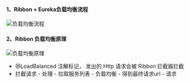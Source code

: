 #### 1、Ribbon + Eureka负载均衡流程

![负载均衡流程](https://fgq233.github.io/imgs/springcloud/ribbon1.png)




#### 2、Ribbon 负载均衡原理

![负载均衡原理](https://fgq233.github.io/imgs/springcloud/ribbon2.png)

* @LoadBalanced 注解标记， 发出的 Http 请求会被 Ribbon 拦截器拦截
* 拦截请求 - 处理 - 拉取服务列表 - 负载均衡 - 得到最终请求url - 请求